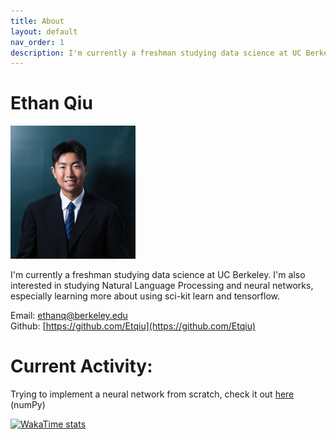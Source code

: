 ```yaml
---
title: About
layout: default
nav_order: 1
description: I'm currently a freshman studying data science at UC Berkeley. I'm also interested in studying Natural Language Processing and neural networks, especially learning more about using sci-kit learn and tensorflow.  
---
```


# Ethan Qiu

<img src="/assets/jpgs/Qiu_Ethan_D.jpg" alt="Image description" width="200"/>

I'm currently a freshman studying data science at UC Berkeley. I'm also interested in studying Natural Language Processing and neural networks, especially learning more about using sci-kit learn and tensorflow. 

Email: [ethanq@berkeley.edu](mailto:ethanq@berkeley.edu)<br>
Github: [https://github.com/Etqiu](https://github.com/Etqiu)
# Current Activity:

Trying to implement a neural network from scratch, check it out [here](https://github.com/Etqiu/ScratchNeuralNetwork) (numPy) 

[![WakaTime stats](https://wakatime.com/share/@5a3d58c2-4173-45e3-ab65-038ca3832045/489547cd-5873-4d6a-8713-44faea6d2bb8.png)](https://wakatime.com)
